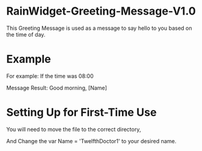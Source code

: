 # RainWidget-Greeting-Message-V1.0

This Greeting Message is used as a message to say hello to you based on the time of day.

# Example
For example: If the time was 08:00

Message Result: Good morning, [Name]

# Setting Up for First-Time Use

You will need to move the file to the correct directory,

And Change the var Name = 'TwelfthDoctor1' to your desired name.
